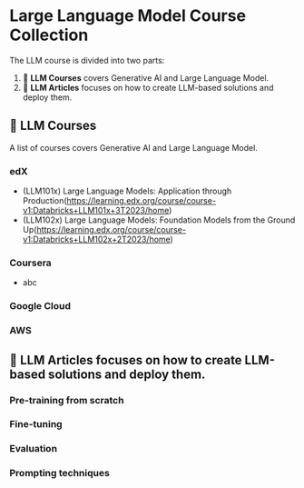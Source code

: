 # Large Language Model Course Collection

<p align="center"></p>

The LLM course is divided into two parts:

1. 🧩 **LLM Courses** covers Generative AI and Large Language Model.
2. 👷 **LLM Articles** focuses on how to create LLM-based solutions and deploy them.

## 📝 LLM Courses

A list of courses covers Generative AI and Large Language Model.
### edX
* (LLM101x) Large Language Models: Application through Production(https://learning.edx.org/course/course-v1:Databricks+LLM101x+3T2023/home)
* (LLM102x) Large Language Models: Foundation Models from the Ground Up(https://learning.edx.org/course/course-v1:Databricks+LLM102x+2T2023/home)
### Coursera
* abc
### Google Cloud

### AWS

## 📝 LLM Articles focuses on how to create LLM-based solutions and deploy them. 

### Pre-training from scratch
### Fine-tuning
### Evaluation
### Prompting techniques 


